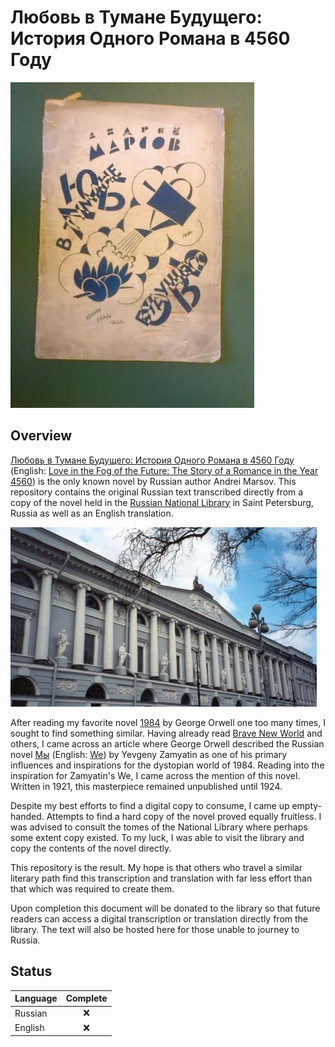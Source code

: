 # Любовь в Тумане Будущего: История Одного Романа в 4560 Году

![](./images/cover.png)

## Overview

[Любовь в Тумане Будущего: История Одного Романа в 4560 Году](https://ru.wikipedia.org/wiki/%D0%9B%D1%8E%D0%B1%D0%BE%D0%B2%D1%8C_%D0%B2_%D1%82%D1%83%D0%BC%D0%B0%D0%BD%D0%B5_%D0%B1%D1%83%D0%B4%D1%83%D1%89%D0%B5%D0%B3%D0%BE) (English: [Love in the Fog of the Future: The Story of a Romance in the Year 4560](https://en.wikipedia.org/wiki/Love_in_the_Fog_of_the_Future)) is the only known novel by Russian author Andrei Marsov. This repository contains the original Russian text transcribed directly from a copy of the novel held in the [Russian National Library](http://nlr.ru/) in Saint Petersburg, Russia as well as an English translation.

![](./images/russian-library.png)

After reading my favorite novel [1984](https://en.wikipedia.org/wiki/Nineteen_Eighty-Four) by George Orwell one too many times, I sought to find something similar. Having already read [Brave New World](https://en.wikipedia.org/wiki/Brave_New_World) and others, I came across an article where George Orwell described the Russian novel [Мы](https://ru.wikipedia.org/wiki/%D0%9C%D1%8B_(%D1%80%D0%BE%D0%BC%D0%B0%D0%BD)) (English: [We](https://en.wikipedia.org/wiki/We_(novel))) by Yevgeny Zamyatin as one of his primary influences and inspirations for the dystopian world of 1984. Reading into the inspiration for Zamyatin's We, I came across the mention of this novel. Written in 1921, this masterpiece remained unpublished until 1924.

Despite my best efforts to find a digital copy to consume, I came up empty-handed. Attempts to find a hard copy of the novel proved equally fruitless. I was advised to consult the tomes of the National Library where perhaps some extent copy existed. To my luck, I was able to visit the library and copy the contents of the novel directly.

This repository is the result. My hope is that others who travel a similar literary path find this transcription and translation with far less effort than that which was required to create them.

Upon completion this document will be donated to the library so that future readers can access a digital transcription or translation directly from the library. The text will also be hosted here for those unable to journey to Russia.

## Status

Language | Complete
--|:--:
Russian | :x:
English | :x:
